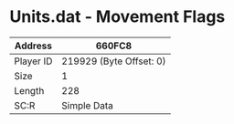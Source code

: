 #  Units.dat - Movement Flags
Address   | 660FC8
----------|-------------
Player ID | 219929 (Byte Offset: 0)
Size 	  | 1
Length 	  | 228
SC:R      | Simple Data


